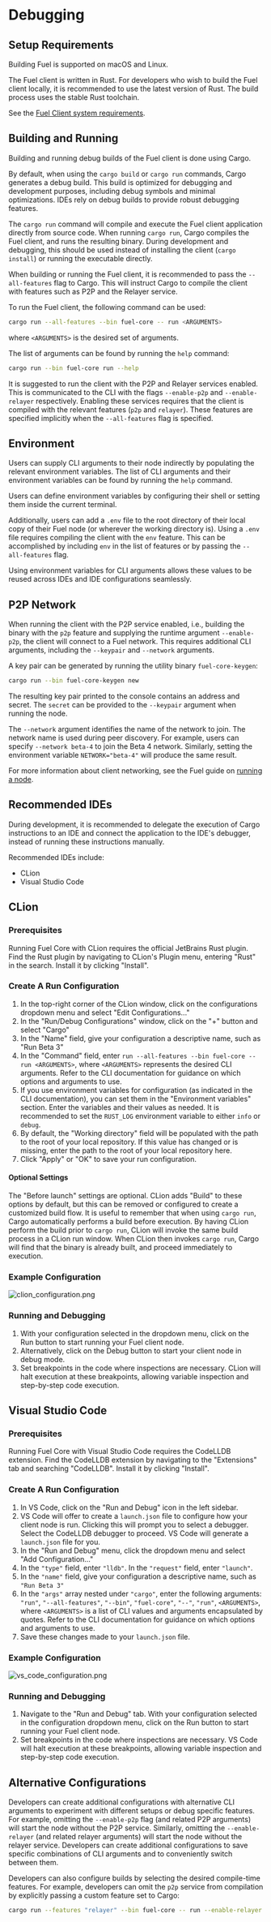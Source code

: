# Debugging

## Setup Requirements

Building Fuel is supported on macOS and Linux.

The Fuel client is written in Rust. For developers who wish to build the Fuel client locally, it is recommended to use the latest version of Rust. The build process uses the stable Rust toolchain.

See the [Fuel Client system requirements](../../README.md#system-requirements).

## Building and Running

Building and running debug builds of the Fuel client is done using Cargo.

By default, when using the `cargo build` or `cargo run` commands, Cargo generates a debug build. This build is optimized for debugging and development purposes, including debug symbols and minimal optimizations. IDEs rely on debug builds to provide robust debugging features.

The `cargo run` command will compile and execute the Fuel client application directly from source code. When running `cargo run`, Cargo compiles the Fuel client, and runs the resulting binary. During development and debugging, this should be used instead of installing the client (`cargo install`) or running the executable directly.

When building or running the Fuel client, it is recommended to pass the  `--all-features` flag to Cargo. This will instruct Cargo to compile the client with features such as P2P and the Relayer service.

To run the Fuel client, the following command can be used:

```bash
cargo run --all-features --bin fuel-core -- run <ARGUMENTS>
```

where `<ARGUMENTS>` is the desired set of arguments.

The list of arguments can be found by running the `help` command:

```bash
cargo run --bin fuel-core run --help
```

It is suggested to run the client with the P2P and Relayer services enabled. This is communicated to the CLI with the flags `--enable-p2p` and `--enable-relayer` respectively. Enabling these services requires that the client is compiled with the relevant features (`p2p` and `relayer`). These features are specified implicitly when the `--all-features` flag is specified.


## Environment

Users can supply CLI arguments to their node indirectly by populating the relevant environment variables. The list of CLI arguments and their environment variables can be found by running the `help` command.

Users can define environment variables by configuring their shell or setting them inside the current terminal.

Additionally, users can add a `.env` file to the root directory of their local copy of their Fuel node (or wherever the working directory is). Using a `.env` file requires compiling the client with the `env` feature. This can be accomplished by including `env` in the list of features or by passing the `--all-features` flag. 

Using environment variables for CLI arguments allows these values to be reused across IDEs and IDE configurations seamlessly.


## P2P Network

When running the client with the P2P service enabled, i.e., building the binary with the `p2p` feature and supplying the runtime argument `--enable-p2p`, the client will connect to a Fuel network. This requires additional CLI arguments, including the `--keypair` and `--network` arguments.

A key pair can be generated by running the utility binary `fuel-core-keygen`:

```bash
cargo run --bin fuel-core-keygen new
```

The resulting key pair printed to the console contains an address and secret. The `secret` can be provided to the `--keypair` argument when running the node.

The `--network` argument identifies the name of the network to join. The network name is used during peer discovery. For example, users can specify `--network beta-4` to join the Beta 4 network. Similarly, setting the environment variable `NETWORK="beta-4"` will produce the same result.

For more information about client networking, see the Fuel guide on [running a node](https://docs-hub.vercel.app/guides/running-a-node/).

## Recommended IDEs

During development, it is recommended to delegate the execution of Cargo instructions to an IDE and connect the application to the IDE's debugger, instead of running these instructions manually.

Recommended IDEs include:
- CLion
- Visual Studio Code

## CLion

### Prerequisites

Running Fuel Core with CLion requires the official JetBrains Rust plugin. Find the Rust plugin by navigating to CLion's Plugin menu, entering "Rust" in the search. Install it by clicking "Install".

### Create A Run Configuration

1. In the top-right corner of the CLion window, click on the configurations dropdown menu and select "Edit Configurations..."
2. In the "Run/Debug Configurations" window, click on the "+" button and select "Cargo"
3. In the "Name" field, give your configuration a descriptive name, such as "Run Beta 3"
4. In the "Command" field, enter `run --all-features --bin fuel-core -- run <ARGUMENTS>`, where `<ARGUMENTS>` represents the desired CLI arguments. Refer to the CLI documentation for guidance on which options and arguments to use.
5. If you use environment variables for configuration (as indicated in the CLI documentation), you can set them in the "Environment variables" section. Enter the variables and their values as needed. It is recommended to set the `RUST_LOG` environment variable to either `info` or `debug`.
6. By default, the "Working directory" field will be populated with the path to the root of your local repository. If this value has changed or is missing, enter the path to the root of your local repository here.
7. Click "Apply" or "OK" to save your run configuration.

#### Optional Settings

The "Before launch" settings are optional. CLion adds "Build" to these options by default, but this can be removed or configured to create a customized build flow. It is useful to remember that when using `cargo run`, Cargo automatically performs a build before execution. By having CLion perform the build prior to `cargo run`, CLion will invoke the same build process in a CLion run window. When CLion then invokes `cargo run`, Cargo will find that the binary is already built, and proceed immediately to execution.

### Example Configuration

![clion_configuration.png](assets/clion_configuration.png)

### Running and Debugging

1. With your configuration selected in the dropdown menu, click on the Run button to start running your Fuel client node.
2. Alternatively, click on the Debug button to start your client node in debug mode.
3. Set breakpoints in the code where inspections are necessary. CLion will halt execution at these breakpoints, allowing variable inspection and step-by-step code execution.

## Visual Studio Code

### Prerequisites

Running Fuel Core with Visual Studio Code requires the CodeLLDB extension. Find the CodeLLDB extension by navigating to the "Extensions" tab and searching "CodeLLDB". Install it by clicking "Install".

### Create A Run Configuration

1. In VS Code, click on the "Run and Debug" icon in the left sidebar.
2. VS Code will offer to create a `launch.json` file to configure how your client node is run. Clicking this will prompt you to select a debugger. Select the CodeLLDB debugger to proceed. VS Code will generate a `launch.json` file for you.
3. In the "Run and Debug" menu, click the dropdown menu and select "Add Configuration..."
4. In the `"type"` field, enter `"lldb"`. In the `"request"` field, enter `"launch"`.
5. In the `"name"` field, give your configuration a descriptive name, such as `"Run Beta 3"`
6. In the `"args"` array nested under `"cargo"`, enter the following arguments: `"run"`, `"--all-features"`, `"--bin"`, `"fuel-core"`, `"--"`, `"run"`, `<ARGUMENTS>`, where `<ARGUMENTS>` is a list of CLI values and arguments encapsulated by quotes. Refer to the CLI documentation for guidance on which options and arguments to use.
7. Save these changes made to your `launch.json` file.

### Example Configuration

![vs_code_configuration.png](assets/vs_code_configuration.png)

### Running and Debugging

1. Navigate to the "Run and Debug" tab. With your configuration selected in the configuration dropdown menu, click on the Run button to start running your Fuel client node.
2. Set breakpoints in the code where inspections are necessary. VS Code will halt execution at these breakpoints, allowing variable inspection and step-by-step code execution.

## Alternative Configurations

Developers can create additional configurations with alternative CLI arguments to experiment with different setups or debug specific features. For example, omitting the `--enable-p2p` flag (and related P2P arguments) will start the node without the P2P service. Similarly, omitting the `--enable-relayer` (and related relayer arguments) will start the node without the relayer service. Developers can create additional configurations to save specific combinations of CLI arguments and to conveniently switch between them.

Developers can also configure builds by selecting the desired compile-time features. For example, developers can omit the `p2p` service from compilation by explicitly passing a custom feature set to Cargo:

```bash
cargo run --features "relayer" --bin fuel-core -- run --enable-relayer <ARGUMENTS>
```


